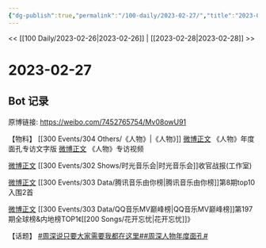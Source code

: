```yaml
---
{"dg-publish":true,"permalink":"/100-daily/2023-02-27/","title":"2023-02-27"}
---
```



<< [[100 Daily/2023-02-26\|2023-02-26]] | [[2023-02-28\|2023-02-28]] >>

# 2023-02-27

## Bot 记录

原博链接: https://weibo.com/7452765754/Mv08owU91

【物料】
[[300 Events/304 Others/《人物》\|《人物》]]
[微博正文](https://weibo.com/1043325954/4873688467904975) 《人物》年度面孔专访文字版
[微博正文](https://weibo.com/1043325954/4873692490499822) 《人物》专访视频

[微博正文](https://weibo.com/7478855230/4873869758825532) [[300 Events/302 Shows/时光音乐会\|时光音乐会]]收官战报(工作室)

[微博正文](https://weibo.com/6733257358/4873723411433366) [[300 Events/303 Data/腾讯音乐由你榜\|腾讯音乐由你榜]]第8期top10入围2首

[微博正文](https://weibo.com/2169129705/4873827126873959) [[300 Events/303 Data/QQ音乐MV巅峰榜\|QQ音乐MV巅峰榜]]第197期全球榜&内地榜TOP1《[[200 Songs/花开忘忧\|花开忘忧]]》

【话题】
[#周深说只要大家需要我都在这里#](https://s.weibo.com/weibo?q=%23%E5%91%A8%E6%B7%B1%E8%AF%B4%E5%8F%AA%E8%A6%81%E5%A4%A7%E5%AE%B6%E9%9C%80%E8%A6%81%E6%88%91%E9%83%BD%E5%9C%A8%E8%BF%99%E9%87%8C%23)[#周深人物年度面孔#](https://s.weibo.com/weibo?q=%23%E5%91%A8%E6%B7%B1%E4%BA%BA%E7%89%A9%E5%B9%B4%E5%BA%A6%E9%9D%A2%E5%AD%94%23)
